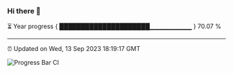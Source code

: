 ### Hi there 👋

⏳ Year progress { █████████████████████▁▁▁▁▁▁▁▁▁ } 70.07 %

---

⏰ Updated on Wed, 13 Sep 2023 18:19:17 GMT

![Progress Bar CI](https://github.com/liununu/liununu/workflows/Progress%20Bar%20CI/badge.svg)

